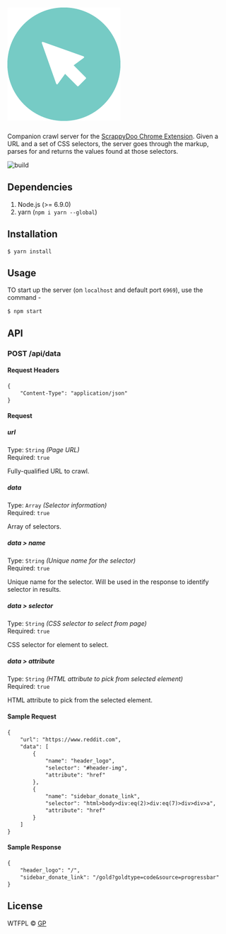 # ![pageres](media/256x256.png)

Companion crawl server for the [ScrappyDoo Chrome Extension](https://chrome.google.com/webstore/detail/scrappydoo/feemfkpfgknekffbnmlhopldhbjgficp?hl=en-US&gl=IN). Given a URL and a set of CSS selectors, the server goes through the markup, parses for and returns the values found at those selectors.

![build](https://travis-ci.org/paambaati/scrappydoo-node.svg?branch=master)

## Dependencies

1. Node.js (>= 6.9.0)
2. yarn (`npm i yarn --global`)

## Installation

```
$ yarn install
```

## Usage

TO start up the server (on `localhost` and default port `6969`), use the command -

```
$ npm start
```

## API

### POST /api/data

#### Request Headers
```
{
    "Content-Type": "application/json"
}
```

#### Request
##### url

Type: `String` *(Page URL)*  
Required: `true`

Fully-qualified URL to crawl.

##### data

Type: `Array` *(Selector information)*  
Required: `true`

Array of selectors.

##### data > name

Type: `String` *(Unique name for the selector)*  
Required: `true`

Unique name for the selector. Will be used in the response to identify selector in results.

##### data > selector

Type: `String` *(CSS selector to select from page)*  
Required: `true`

CSS selector for element to select.

##### data > attribute

Type: `String` *(HTML attribute to pick from selected element)*  
Required: `true`

HTML attribute to pick from the selected element.

#### Sample Request

```
{
    "url": "https://www.reddit.com",
    "data": [
        {
            "name": "header_logo",
            "selector": "#header-img",
            "attribute": "href"
        },
        {
            "name": "sidebar_donate_link",
            "selector": "html>body>div:eq(2)>div:eq(7)>div>div>a",
            "attribute": "href"
        }
    ]
}
```

#### Sample Response
```
{
    "header_logo": "/",
    "sidebar_donate_link": "/gold?goldtype=code&source=progressbar"
}
```

## License

WTFPL © [GP](https://github.com/paambaati)
